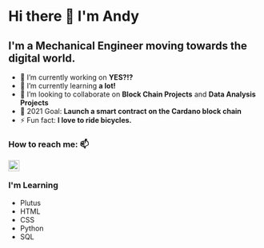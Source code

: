# Hi there 👋 I'm Andy

## I'm a Mechanical Engineer moving towards the digital world.

<!--
**andywoodruff6/andywoodruff6** is a ✨ _special_ ✨ repository because its `README.md` (this file) appears on your GitHub profile.
Here are some ideas to get you started: -->

- 🔭 I’m currently working on <b>YES?!?</b>
- 🌱 I’m currently learning <b>a lot!</b>
- 👯 I’m looking to collaborate on <b>Block Chain Projects</b> and <b>Data Analysis Projects</b>
- 💬 2021 Goal: <b>Launch a smart contract on the Cardano block chain</b>
- ⚡ Fun fact: <b>I love to ride bicycles.</b>

### How to reach me: 📫

[<img align="left" alt="codeSTACKr | LinkedIn" width="22px" src="https://cdn.jsdelivr.net/npm/simple-icons@v3/icons/linkedin.svg" />][linkedin]
<br>
### I'm Learning
- Plutus
- HTML
- CSS
- Python
- SQL








[linkedin]: https://www.linkedin.com/in/andrew-woodruff-72b70075/
